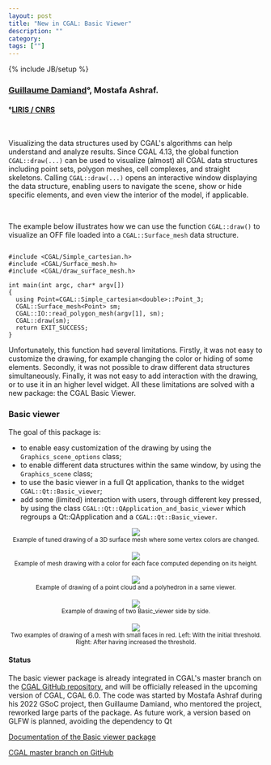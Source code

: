 ```yaml
---
layout: post
title: "New in CGAL: Basic Viewer"
description: ""
category:
tags: [""]
---
```

{% include JB/setup %}

<h3><a href="https://perso.liris.cnrs.fr/guillaume.damiand/">Guillaume Damiand</a>&deg;,
Mostafa Ashraf.
</h3>
<h4>&deg;<a href="https://liris.cnrs.fr/">LIRIS / CNRS</a></h4>
<br>

<p>Visualizing the data structures used by CGAL's algorithms can help understand and analyze results. Since CGAL 4.13, the global function <code>CGAL::draw(...)</code> can be used to visualize (almost) all CGAL data structures including point sets, polygon meshes, cell complexes, and straight skeletons. Calling <code>CGAL::draw(...)</code> opens an interactive window displaying the data structure, enabling users to navigate the scene, show or hide specific elements, and even view the interior of the model, if applicable.</p>

<br>
<p>The example below illustrates how we can use the function <code>CGAL::draw()</code> to visualize an OFF file loaded into a <code>CGAL::Surface_mesh</code> data structure.</p>

<pre><code>
#include &lt;CGAL/Simple_cartesian.h&gt;
#include &lt;CGAL/Surface_mesh.h&gt;
#include &lt;CGAL/draw_surface_mesh.h&gt;

int main(int argc, char* argv[])
{
  using Point=CGAL::Simple_cartesian&lt;double&gt;::Point_3;
  CGAL::Surface_mesh&lt;Point&gt; sm;
  CGAL::IO::read_polygon_mesh(argv[1], sm);
  CGAL::draw(sm);
  return EXIT_SUCCESS;
}
</code></pre>

<p>Unfortunately, this function had several limitations. Firstly, it was not easy to customize the drawing, for example changing the color or hiding of some elements. Secondly, it was not possible to draw different data structures simultaneously. Finally, it was not easy to add interaction with the drawing, or to use it in an higher level widget. All these limitations are solved with a new package: the CGAL Basic Viewer.

<h3>Basic viewer</h3>

<p>The goal of this package is:</p>

<ul>
<li>to enable easy customization of the drawing by using the <code>Graphics_scene_options</code> class;</li>
<li>to enable different data structures within the same window, by using the <code>Graphics_scene</code> class;</li>
<li>to use the basic viewer in a full Qt application, thanks to the widget <code>CGAL::Qt::Basic_viewer</code>;</li>
<li>add some (limited) interaction with users, through different key pressed, by using the class <code>CGAL::Qt::QApplication_and_basic_viewer</code> which regroups a </code>Qt::QApplication and a <code>CGAL::Qt::Basic_viewer</code>.</li>
</ul>


<div style="text-align:center;">
  <a href="../../../../images/draw_surface_mesh_vcolor.png"><img src="../../../../images/draw_surface_mesh_vcolor.png" style="max-width:95%"/></a>
  <br><small>Example of tuned drawing of a 3D surface mesh where some vertex colors are changed.</small>
</div>

<br>
<div style="text-align:center;">
  <a href="../../../../images/draw_surface_height.png"><img src="../../../../images/draw_surface_height.png" style="max-width:95%"/></a>
  <br><small>Example of mesh drawing with a color for each face computed depending on its height.</small>
</div>

<br>
<div style="text-align:center;">
  <a href="../../../../images/draw_mesh_and_points.png"><img src="../../../../images/draw_mesh_and_points.png" style="max-width:95%"/></a>
  <br><small>Example of drawing of a point cloud and a polyhedron in a same viewer.</small>
</div>

<br>
<div style="text-align:center;">
  <a href="../../../../images/draw_several_windows.png"><img src="../../../../images/draw_several_windows.png" style="max-width:95%"/></a>
  <br><small>Example of drawing of two Basic_viewer side by side.</small>
</div>

<br>
<div style="text-align:center;">
  <a href="../../../../images/draw_surface_mesh_small_faces.png"><img src="../../../../images/draw_surface_mesh_small_faces.png" style="max-width:95%"/></a>
  <br><small>Two examples of drawing of a mesh with small faces in red. Left: With the initial threshold. Right: After having increased the threshold.</small>
</div>

<h4>Status</h4>
<p>The basic viewer package is already integrated in CGAL's master branch on the <a href="https://github.com/CGAL/cgal/">CGAL GitHub repository</a>, and will be officially released in the upcoming version of CGAL, CGAL 6.0. The code was started by Mostafa Ashraf during his 2022 GSoC project, then Guillaume Damiand, who mentored the project, reworked large parts of the package. As future work, a version based on GLFW is planned, avoiding the dependency to Qt</p>

<i class="bi bi-book"></i>
<a href="https://cgal.geometryfactory.com/CGAL/doc/master/Basic_viewer/index.html">Documentation of the Basic viewer package</a><br>

<i class="bi bi-arrow-down-circle"></i>
<a href="https://github.com/CGAL/cgal/tree/master">CGAL master branch on GitHub</a>
